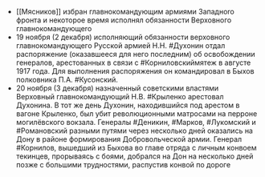 * [[Мясников]] избран главнокомандующим армиями Западноro фронта и некоторое время исполнял обязан­ности Верховного главнокомандующеro
* 19 ноября (2 декабря) исполняющий обязанности верховного главнокомандующего Русской армией Н.Н. #Духонин отдал распоряжение (оказавшееся для него последним) об освобождении генералов, арестованных в связи с #Корниловскиймятеж в августе 1917 года. Для выполнения распоряжения он командировал в Быхов полковника П.А. #Кусонский. 
* 20 ноября (3 декабря) назначенный советскими властями Верховный главнокомандующий Н.В. #Крыленко арестовал Духонина. В тот же день Духонин, находившийся под арестом в вагоне Крыленко, был убит революционными матросами на перроне могилёвского вокзала. Генералы #Деникин, #Марков, #Лукомский и #Романовский разными путями через несколько дней оказались на Дону в районе формирования Добровольческой армии. Генерал #Корнилов, вышедший из Быхова во главе отряда с личным конвоем текинцев, прорываясь с боями, добрался на Дон на несколько дней позже с большими трудностями, распустив конвой по дороге
